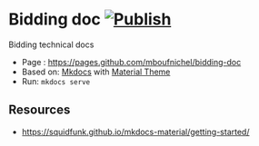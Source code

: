 # Bidding doc [![Publish](https://github.com/mboufnichel/bidding-doc/actions/workflows/publish.yaml/badge.svg)](https://github.com/mboufnichel/bidding-doc/actions/workflows/publish.yaml)

Bidding technical docs

- Page : https://pages.github.com/mboufnichel/bidding-doc
- Based on: [Mkdocs](https://www.mkDocs.org/) with [Material Theme](https://github.com/squidfunk/mkdocs-material)
- Run: `mkdocs serve`

## Resources
- https://squidfunk.github.io/mkdocs-material/getting-started/

